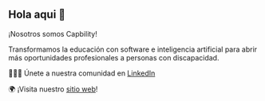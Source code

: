 ## Hola aqui 🤗

¡Nosotros somos Capbility!

Transformamos la educación con software e inteligencia artificial para abrir más oportunidades profesionales a personas con discapacidad.

🧑‍🤝‍🧑 Únete a nuestra comunidad en [LinkedIn](https://www.linkedin.com/company/capbility)

🌍 ¡Visita nuestro [sitio web](https://capbility.webflow.io)!
